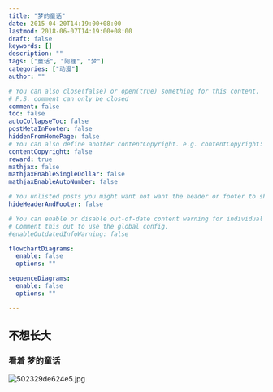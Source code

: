 ```yaml
---
title: "梦的童话"
date: 2015-04-20T14:19:00+08:00
lastmod: 2018-06-07T14:19:00+08:00
draft: false
keywords: []
description: ""
tags: ["童话", "阿狸", "梦"]
categories: ["动漫"]
author: ""

# You can also close(false) or open(true) something for this content.
# P.S. comment can only be closed
comment: false
toc: false
autoCollapseToc: false
postMetaInFooter: false
hiddenFromHomePage: false
# You can also define another contentCopyright. e.g. contentCopyright: "This is another copyright."
contentCopyright: false
reward: true
mathjax: false
mathjaxEnableSingleDollar: false
mathjaxEnableAutoNumber: false

# You unlisted posts you might want not want the header or footer to show
hideHeaderAndFooter: false

# You can enable or disable out-of-date content warning for individual post.
# Comment this out to use the global config.
#enableOutdatedInfoWarning: false

flowchartDiagrams:
  enable: false
  options: ""

sequenceDiagrams: 
  enable: false
  options: ""

---
```


## 不想长大

### 看着 梦的童话

![502329de624e5.jpg][2]

  [2]: https://dn-blog-891125-com.qbox.me/usr/uploads/2015/04/3097760634.jpg